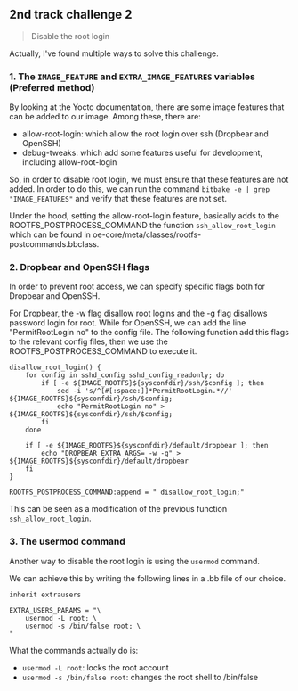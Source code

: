## 2nd track challenge 2

> Disable the root login

Actually, I've found multiple ways to solve this challenge.

### 1. The `IMAGE_FEATURE` and `EXTRA_IMAGE_FEATURES` variables (Preferred method)
By looking at the Yocto documentation, there are some image features that can be added to our image. Among these, there are:
- allow-root-login: which allow the root login over ssh (Dropbear and OpenSSH)
- debug-tweaks: which add some features useful for development, including allow-root-login

So, in order to disable root login, we must ensure that these features are not added. In order to do this, we can run the command `bitbake -e | grep "IMAGE_FEATURES"` and verify that these features are not set.

Under the hood, setting the allow-root-login feature, basically adds to the ROOTFS_POSTPROCESS_COMMAND the function `ssh_allow_root_login` which can be found in oe-core/meta/classes/rootfs-postcommands.bbclass.

### 2. Dropbear and OpenSSH flags
In order to prevent root access, we can specify specific flags both for Dropbear and OpenSSH.

For Dropbear, the -w flag disallow root logins and the -g flag disallows password login for root.
While for OpenSSH, we can add the line "PermitRootLogin no" to the config file.
The following function add this flags to the relevant config files, then we use the ROOTFS_POSTPROCESS_COMMAND to execute it.
```
disallow_root_login() {
    for config in sshd_config sshd_config_readonly; do
        if [ -e ${IMAGE_ROOTFS}${sysconfdir}/ssh/$config ]; then
            sed -i 's/^[#[:space:]]*PermitRootLogin.*//' ${IMAGE_ROOTFS}${sysconfdir}/ssh/$config;
            echo "PermitRootLogin no" > ${IMAGE_ROOTFS}${sysconfdir}/ssh/$config;
        fi
    done

    if [ -e ${IMAGE_ROOTFS}${sysconfdir}/default/dropbear ]; then
        echo "DROPBEAR_EXTRA_ARGS= -w -g" > ${IMAGE_ROOTFS}${sysconfdir}/default/dropbear
    fi
}

ROOTFS_POSTPROCESS_COMMAND:append = " disallow_root_login;"
```

This can be seen as a modification of the previous function `ssh_allow_root_login`.

### 3. The usermod command
Another way to disable the root login is using the `usermod` command.

We can achieve this by writing the following lines in a .bb file of our choice.

```
inherit extrausers

EXTRA_USERS_PARAMS = "\
    usermod -L root; \
    usermod -s /bin/false root; \
"
```

What the commands actually do is:
- `usermod -L root`: locks the root account
- `usermod -s /bin/false root`: changes the root shell to /bin/false
